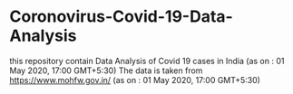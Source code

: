 # Coronovirus-Covid-19-Data-Analysis
this repository contain Data Analysis of Covid 19 cases in India (as on : 01 May 2020, 17:00 GMT+5:30)
The data is taken from https://www.mohfw.gov.in/  (as on : 01 May 2020, 17:00 GMT+5:30)
